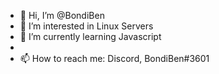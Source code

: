 - 👋 Hi, I’m @BondiBen
- 👀 I’m interested in Linux Servers
- 🌱 I’m currently learning Javascript
- 
- 📫 How to reach me: Discord, BondiBen#3601

